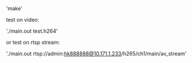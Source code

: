 'make'

test on video:

'./main.out test.h264'

or test on rtsp stream:

'./main.out rtsp://admin:hk888888@10.171.1.233/h265/ch1/main/av_stream'
